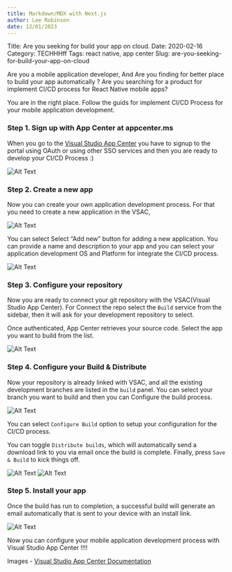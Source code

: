 ```yaml
---
title: Markdown/MDX with Next.js
author: Lee Robinson
date: 12/01/2023
---
```


Title: Are you seeking for build your app on cloud.
Date: 2020-02-16
Category: TECHHHff
Tags: react native, app center
Slug: are-you-seeking-for-build-your-app-on-cloud

Are you a mobile application developer, And Are you finding for better place to build your app automatically ? Are you searching for a product for implement CI/CD process for React Native mobile apps?

You are in the right place. Follow the guids for implement CI/CD Process for your mobile application development.

### Step 1. Sign up with App Center at appcenter.ms

When you go to the [Visual Studio App Center](appcenter.ms) you have to signup to the portal using OAuth or using other SSO services and then you are ready to develop your CI/CD Process :)

![Alt Text]({static}/images/vsac/step-1.png)

### Step 2. Create a new app

Now you can create your own application development process. For that you need to create a new application in the VSAC,

![Alt Text]({static}/images/vsac/step-2.png)

You can select Select “Add new” button for adding a new application. You can provide a name and description to your app and you can select your application development OS and Platform for integrate the CI/CD process.

![Alt Text]({static}/images/vsac/step-3.png)

### Step 3. Configure your repository

Now you are ready to connect your git repository with the VSAC(Visual Studio App Center). For Connect the repo select the `Build` service from the sidebar, then it will ask for your development repository to select.

Once authenticated, App Center retrieves your source code. Select the app you want to build from the list.

![Alt Text]({static}/images/vsac/step-4.png)

### Step 4. Configure your Build & Distribute

Now your repository is already linked with VSAC, and all the existing development branches are listed in the `build` panel. You can select your branch you want to build and then you can Configure the build process.

![Alt Text]({static}/images/vsac/step-5.png)

You can select `Configure Build` option to setup your configuration for the CI/CD process.

You can toggle `Distribute builds`, which will automatically send a download link to you via email once the build is complete. Finally, press `Save & Build` to kick things off.

![Alt Text]({static}/images/vsac/step-6.png)
![Alt Text]({static}/images/vsac/step-7.png)

### Step 5. Install your app

Once the build has run to completion, a successful build will generate an email automatically that is sent to your device with an install link.

![Alt Text]({static}/images/vsac/step-8.png)

Now you can configure your mobile application development process with Visual Studio App Center !!!!

Images - [Visual Studio App Center Documentation](https://visualstudio.microsoft.com/app-center/get-started/)
